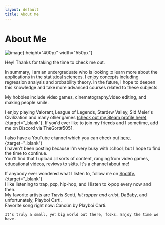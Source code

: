 ```yaml
---
layout: default
title: About Me
---
```

# About Me

![image](/assets/images/cocosponsor.jpg){:height="400px" width="550px"}

Hey! Thanks for taking the time to check me out.

In summary, I am an undergraduate who is looking to learn more about the applications in the statistical sciences. I enjoy concepts including regression analysis and probability theory. In the future, I 
hope to deepen this knowledge and take more advanced courses related to these subjects.

My hobbies include video games, cinematography/video editing, and making people smile.

I enjoy playing Valorant, League of Legends, Stardew Valley, Sid Meier's Civilization and many other games [(check out my Steam profile here)](https://steamcommunity.com/id/thegortisthebestrightnow/){:target="_blank"}.
If you'd ever like to join my friends and I sometime, add me on Discord via TheGort#5051.

I also have a YouTube channel which you can check out [here.](https://www.youtube.com/channel/UCaaYCWSM01Ke6LqG100zg0A){:target="_blank"}  
I haven't been posting because I'm very busy with school, but I hope to find the time to continue.  
You'll find that I upload all sorts of content, ranging from video games, educational videos, reviews to skits. It's a channel about me!

If anybody ever wondered what I listen to, follow me on [Spotify.](https://open.spotify.com/user/6r2g75pi5l7e863bglv83pzj9?si=CZbhiKIdRq2NqdZcS2SdHQ){:target="_blank"}  
I like listening to trap, pop, hip-hop, and I listen to k-pop every now and then.  
My favorite artists are Travis Scott, _hit rapper and artist_, DaBaby, and unfortunately, Playboi Carti.  
Favorite song right now: Cancún by Playboi Carti.

`It's truly a small, yet big world out there, folks. Enjoy the time we have.`